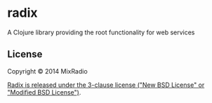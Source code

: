 # radix

A Clojure library providing the root functionality for web services

## License

Copyright © 2014 MixRadio

[Radix is released under the 3-clause license ("New BSD License" or "Modified BSD License")](https://github.com/mixradio/radix/blob/master/LICENSE).
